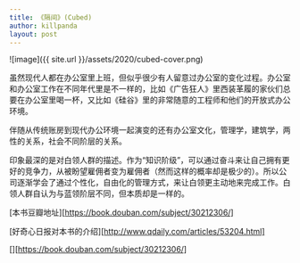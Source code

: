 ```yaml
---
title: 《隔间》(Cubed) 
author: killpanda
layout: post
---
```


![image]({{ site.url }}/assets/2020/cubed-cover.png)

虽然现代人都在办公室里上班，但似乎很少有人留意过办公室的变化过程。办公室和办公室工作在不同年代里是不一样的，比如《广告狂人》里西装革履的家伙们总要在办公室里喝一杯，又比如《硅谷》里的非常随意的工程师和他们的开放式办公环境。

伴随从传统账房到现代办公环境一起演变的还有办公室文化，管理学，建筑学，两性的关系，社会不同阶层的关系。

印象最深的是对白领人群的描述。作为“知识阶级”，可以通过奋斗来让自己拥有更好的竞争力，从被盼望雇佣者变为雇佣者（然而这样的概率却是极少的）。所以公司逐渐学会了通过个性化，自由化的管理方式，来让白领更主动地来完成工作。白领人群自认为与蓝领阶层不同，但本质却是一样的。

[本书豆瓣地址][https://book.douban.com/subject/30212306/]

[好奇心日报对本书的介绍][http://www.qdaily.com/articles/53204.html]

[][https://book.douban.com/subject/30212306/]

